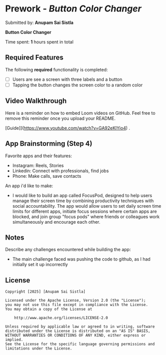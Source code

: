 # Prework - *Button Color Changer*

Submitted by: **Anupam Sai Sistla**

**Button Color Changer** 

Time spent: **1** hours spent in total

## Required Features

The following **required** functionality is completed:

- [ ] Users are see a screen with three labels and a button
- [ ] Tapping the button changes the screen color to a random color
 
## Video Walkthrough

Here is a reminder on how to embed Loom videos on GitHub. Feel free to remove this reminder once you upload your README. 

[Guide]](https://www.youtube.com/watch?v=GA92eKlYio4) .

## App Brainstorming (Step 4)
Favorite apps and their features:
- Instagram: Reels, Stories
- Linkedin: Connect with professionals, find jobs
- Phone: Make calls, save contacts

An app i'd like to make:
- I would like to build an app called FocusPod, designed to help users manage their screen time by combining productivity techniques with social accountability. The app would allow users to set 
  daily screen time limits for different apps, initiate focus sessions where certain apps are blocked, and join group "focus pods" where friends or colleagues work simultaneously and encourage 
 each other.

## Notes
Describe any challenges encountered while building the app:
- The main challenge faced was pushing the code to github, as I had initially set it up incorrectly

## License

    Copyright [2025] [Anupam Sai Sistla]

    Licensed under the Apache License, Version 2.0 (the "License");
    you may not use this file except in compliance with the License.
    You may obtain a copy of the License at

        http://www.apache.org/licenses/LICENSE-2.0

    Unless required by applicable law or agreed to in writing, software
    distributed under the License is distributed on an "AS IS" BASIS,
    WITHOUT WARRANTIES OR CONDITIONS OF ANY KIND, either express or implied.
    See the License for the specific language governing permissions and
    limitations under the License.

